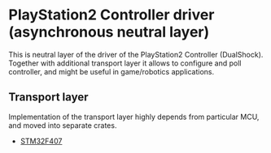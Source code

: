 # PlayStation2 Controller driver (asynchronous neutral layer)

This is neutral layer of the driver of the PlayStation2 Controller (DualShock). Together with additional transport layer it allows to configure and poll controller, and might be useful in game/robotics applications.

## Transport layer

Implementation of the transport layer highly depends from particular MCU, and moved into separate crates.

 * [STM32F407](https://github.com/godunko/a0b-playstation2_controller-async-stm32f407)
